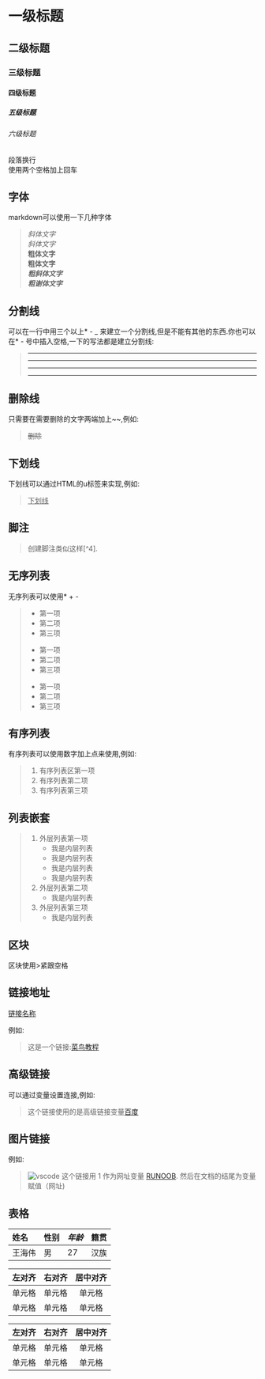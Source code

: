 # 一级标题
## 二级标题
### 三级标题
#### 四级标题
##### 五级标题
###### 六级标题


段落换行  
使用两个空格加上回车  
## 字体
markdown可以使用一下几种字体
> *斜体文字*  
> _斜体文字_  
> **粗体文字**  
> __粗体文字__  
> ***粗斜体文字***  
> ___粗谢体文字___
> 
## 分割线  
可以在一行中用三个以上* - _ 来建立一个分割线,但是不能有其他的东西.你也可以在* - 号中插入空格,一下的写法都是建立分割线:  
> ***  
> * * *  
> ****  
> - - -
## 删除线
只需要在需要删除的文字两端加上~~,例如:  
> ~~删除~~
## 下划线
下划线可以通过HTML的u标签来实现,例如:  
> <u>下划线</u>
## 脚注  
> 创建脚注类似这样[^4].
## 无序列表
无序列表可以使用* + -
> * 第一项
> * 第二项
> * 第三项
> + 第一项
> + 第二项
> + 第三项
> - 第一项
> - 第二项
> - 第三项
## 有序列表
有序列表可以使用数字加上点来使用,例如:
> 1. 有序列表区第一项
> 2. 有序列表第二项
> 3. 有序列表第三项
## 列表嵌套
> 1. 外层列表第一项
>    - 我是内层列表
>    - 我是内层列表
>    - 我是内层列表
>    - 我是内层列表
> 2. 外层列表第二项
>    - 我是内层列表
> 3. 外层列表第三项
>    - 我是内层列表
## 区块
区块使用>紧跟空格

## 链接地址
[链接名称](https://www.runoob.com)  

例如:  
>这是一个链接:[菜鸟教程](https://www.runoob.com)
## 高级链接
可以通过变量设置连接,例如:
> 这个链接使用的是高级链接变量[百度][baidu]  
> 
> [baidu]:https://www.baidu.com
## 图片链接
例如:  

> ![vscode](https://whw-cn.oss-cn-hangzhou.aliyuncs.com/src/images/vscode_bg.jpg)
> 这个链接用 1 作为网址变量 [RUNOOB][1].
> 然后在文档的结尾为变量赋值（网址)  
> 
[1]: http://static.runoob.com/images/runoob-logo.png


## 表格
| **姓名** | **性别** | _年龄_ | 籍贯  |
|:-------|:-------|:-----|:----|
| 王海伟    | 男      | 27   | 汉族  |


| 左对齐 | 右对齐 | 居中对齐  |
|:----|----:|:-----:|
| 单元格 | 单元格 |  单元格  |
| 单元格 | 单元格 |  单元格  |


| 左对齐 | 右对齐 | 居中对齐 |
|:----|----:|:----:|
| 单元格 | 单元格 | 单元格  |
| 单元格 | 单元格 | 单元格  |


